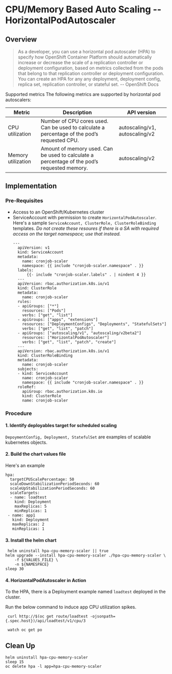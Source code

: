 # CPU/Memory Based Auto Scaling -- HorizontalPodAutoscaler

## Overview

> As a developer, you can use a horizontal pod autoscaler (HPA) to specify how OpenShift Container Platform should automatically increase or decrease the scale of a replication controller or deployment configuration, based on metrics collected from the pods that belong to that replication controller or deployment configuration. You can create an HPA for any any deployment, deployment config, replica set, replication controller, or stateful set. -- OpenShift Docs

Supported metrics
The following metrics are supported by horizontal pod autoscalers:

| Metric | Description | API version |
|--------|-------------|-------------|
| CPU utilization | Number of CPU cores used. Can be used to calculate a percentage of the pod’s requested CPU.  | autoscaling/v1, autoscaling/v2 |
| Memory utilization | Amount of memory used. Can be used to calculate a percentage of the pod’s requested memory.  | autoscaling/v2 |


## Implementation

### Pre-Requisites

- Access to an OpenShift/Kubernetes cluster
- ServiceAccount with permission to  create `HorizontalPodAutoscaler`.
  Here's a sample `ServiceAccount, ClusterRole, ClusterRoleBinding` templates. _Do not create these resoures if there is a SA with required access on the target namespace; use that instead._
  ```
  ---
    apiVersion: v1
    kind: ServiceAccount
    metadata:
      name: cronjob-scaler
      namespace: {{ include "cronjob-scaler.namespace" . }}
    labels:
        {{- include "cronjob-scaler.labels" . | nindent 4 }}
    ---
    apiVersion: rbac.authorization.k8s.io/v1
    kind: ClusterRole
    metadata:
      name: cronjob-scaler
    rules:
    - apiGroups: ["*"]
      resources: ["Pods"]
      verbs: ["get", "list"]
    - apiGroups: ["apps", "extensions"]
      resources: ["DeploymentConfigs", "Deployments", "StatefulSets"]
      verbs: ["get", "list", "patch"]
    - apiGroups: ["autoscaling/v1", "autoscaling/v2beta2"]
      resources: ["HorizontalPodAutoscaler"]
      verbs: ["get", "list", "patch", "create"]
    ---
    apiVersion: rbac.authorization.k8s.io/v1
    kind: ClusterRoleBinding
    metadata:
      name: cronjob-scaler
    subjects:
    - kind: ServiceAccount
      name: cronjob-scaler
      namespace: {{ include "cronjob-scaler.namespace" . }}
    roleRef:
      apiGroup: rbac.authorization.k8s.io
      kind: ClusterRole
      name: cronjob-scaler
  ```


### Procedure

#### 1. Identify deployables target for scheduled scaling

`DepoymentConfig, Deployment, StatefulSet` are examples of scalable kubernetes objects.

#### 2. Build the chart values file

Here's an example

```
hpa:
  targetCPUScalePercentage: 50
  scaleDownStabilizationPeriodSeconds: 60
  scaleUpStabilizationPeriodSeconds: 60
  scaleTargets:
  - name: loadtest
    kind: Deployment
    maxReplicas: 5
    minReplicas: 1
 - name: app1
   kind: Deployment
   maxReplicas: 2
   minReplicas: 1
```

#### 3. Install the helm chart

```
 helm uninstall hpa-cpu-memory-scaler || true
helm upgrade --install hpa-cpu-memory-scaler ./hpa-cpu-memory-scaler \
    -f ${VALUES_FILE} \
    -n ${NAMESPACE}
sleep 30
```

#### 4. HorizontalPodAutoscaler in Action

To the HPA, there is a Deployment example named `loadtest` deployed in the cluster.

Run the below command to induce app CPU utilization spikes.

```
 curl http://$(oc get route/loadtest -ojsonpath={.spec.host})/api/loadtest/v1/cpu/3

 watch oc get po
```

## Clean Up

```
helm uninstall hpa-cpu-memory-scaler
sleep 15
oc delete hpa -l app=hpa-cpu-memory-scaler
```



